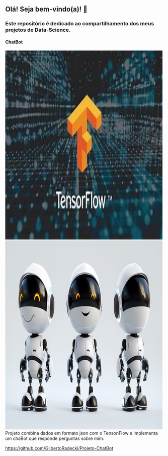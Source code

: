 ## Olá! Seja bem-vindo(a)! 👋

### Este repositório é dedicado ao compartilhamento dos meus projetos de Data-Science.

#### ChatBot
<img src="/assets/img/tf.jpeg" alt="TensorFlow" width="500" height="600">
<img src=/assets/img/cb.jpg" alt="ChatBot" width="500" height="600">
Projeto combina dados em formato json com o TensonFlow e implementa um chaBot que responde perguntas sobre mim.

https://github.com/GilbertoRadecki/Projeto-ChatBot
